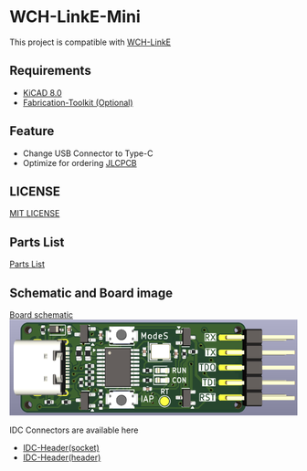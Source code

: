 # WCH-LinkE-Mini

This project is compatible with [WCH-LinkE](https://www.wch-ic.com/products/WCH-Link.html)

## Requirements
* [KiCAD 8.0](https://www.kicad.org/)
* [Fabrication-Toolkit (Optional)](https://github.com/bennymeg/Fabrication-Toolkit)

## Feature
* Change USB Connector to Type-C
* Optimize for ordering [JLCPCB](https://jlcpcb.com)

## LICENSE
[MIT LICENSE](/LICENSE)

## Parts List
[Parts List](/production/bom.csv)

## Schematic and Board image
[Board schematic](WCH-LinkE-Mini.pdf)  
![Board Image](WCH-LinkE-Mini.png)

IDC Connectors are available here
- [IDC-Header(socket)](https://www.digikey.jp/ja/products/detail/sullins-connector-solutions/SBH11-PBPC-D05-ST-BK/1990062)
- [IDC-Header(header)](https://www.digikey.jp/ja/products/detail/sullins-connector-solutions/SFH11-PBPC-D05-ST-BK/1990087)
